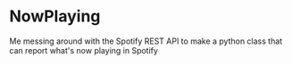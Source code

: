 # NowPlaying
Me messing around with the Spotify REST API to make a python class that can report what's now playing in Spotify
